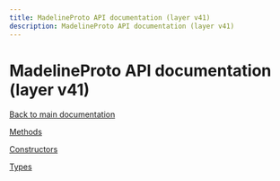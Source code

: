 ```yaml
---
title: MadelineProto API documentation (layer v41)
description: MadelineProto API documentation (layer v41)
---
```

# MadelineProto API documentation (layer v41)  

[Back to main documentation](..)  


[Methods](methods/)

[Constructors](constructors/)

[Types](types/)